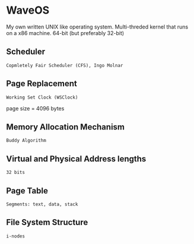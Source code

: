 # WaveOS
My own written UNIX like operating system.
Multi-threded kernel that runs on a x86 machine.
64-bit (but preferably 32-bit)

## Scheduler
```
Copmletely Fair Scheduler (CFS), Ingo Molnar
```

## Page Replacement
```
Working Set Clock (WSClock)
```
page size = 4096 bytes

## Memory Allocation Mechanism
```
Buddy Algorithm
```

## Virtual and Physical Address lengths
```
32 bits
```

## Page Table
```
Segments: text, data, stack
```


## File System Structure
```
i-nodes
```

